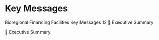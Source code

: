 # Key Messages

Bioregional Financing Facilities                                                                     Key Messages   12
    Executive
    Summary

    Executive
    Summary